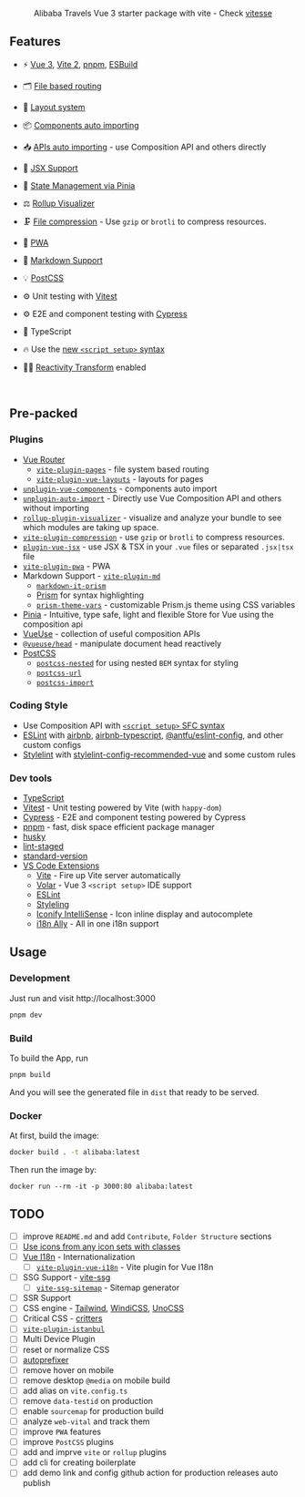 <p align='center'>
Alibaba Travels Vue 3 starter package with vite
- Check <a href="https://github.com/antfu/vitesse">vitesse</a>
</p>

## Features

- ⚡️ [Vue 3](https://github.com/vuejs/core), [Vite 2](https://github.com/vitejs/vite), [pnpm](https://pnpm.io/), [ESBuild](https://github.com/evanw/esbuild)

- 🗂 [File based routing](./src/pages)

- 📑 [Layout system](./src/layouts)

- 📦 [Components auto importing](./src/components)

- 📥 [APIs auto importing](https://github.com/antfu/unplugin-auto-import) - use Composition API and others directly

- 📐 [JSX Support](https://www.npmjs.com/package/@vitejs/plugin-vue-jsx)

- 🍍 [State Management via Pinia](https://pinia.vuejs.org/)

- ⚖️ [Rollup Visualizer](https://github.com/btd/rollup-plugin-visualizer)

- 🗜️ [File compression](https://github.com/vbenjs/vite-plugin-compression) - Use `gzip` or `brotli` to compress resources.

- 📲 [PWA](https://github.com/antfu/vite-plugin-pwa)

- 📩 [Markdown Support](https://github.com/antfu/vite-plugin-md)

- 💡 [PostCSS](https://postcss.org/)

- ⚙️ Unit testing with [Vitest](https://github.com/vitest-dev/vitest)

- ⚙️ E2E and component testing with [Cypress](https://www.cypress.io/)

- 🦾 TypeScript

- 🔥 Use the [new `<script setup>` syntax](https://github.com/vuejs/rfcs/pull/227)

- 🤙🏻 [Reactivity Transform](https://vuejs.org/guide/extras/reactivity-transform.html) enabled

<br>


## Pre-packed

### Plugins

- [Vue Router](https://github.com/vuejs/vue-router)
  - [`vite-plugin-pages`](https://github.com/hannoeru/vite-plugin-pages) - file system based routing
  - [`vite-plugin-vue-layouts`](https://github.com/JohnCampionJr/vite-plugin-vue-layouts) - layouts for pages
- [`unplugin-vue-components`](https://github.com/antfu/unplugin-vue-components) - components auto import
- [`unplugin-auto-import`](https://github.com/antfu/unplugin-auto-import) - Directly use Vue Composition API and others without importing
- [`rollup-plugin-visualizer`](https://github.com/btd/rollup-plugin-visualizer) - visualize and analyze your bundle to see which modules are taking up space.
- [`vite-plugin-compression`](https://github.com/vbenjs/vite-plugin-compression) - use `gzip` or `brotli` to compress resources.
- [`plugin-vue-jsx`](https://www.npmjs.com/package/@vitejs/plugin-vue-jsx) - use JSX & TSX in your `.vue` files or separated `.jsx|tsx` file
- [`vite-plugin-pwa`](https://github.com/antfu/vite-plugin-pwa) - PWA
- Markdown Support - [`vite-plugin-md`](https://github.com/antfu/vite-plugin-md)
  - [`markdown-it-prism`](https://github.com/jGleitz/markdown-it-prism)
  - [Prism](https://prismjs.com/) for syntax highlighting
  - [`prism-theme-vars`](https://github.com/antfu/prism-theme-vars) - customizable Prism.js theme using CSS variables
- [Pinia](https://pinia.esm.dev) - Intuitive, type safe, light and flexible Store for Vue using the composition api
- [VueUse](https://github.com/antfu/vueuse) - collection of useful composition APIs
- [`@vueuse/head`](https://github.com/vueuse/head) - manipulate document head reactively
- [PostCSS](https://postcss.org/)
  - [`postcss-nested`](https://github.com/postcss/postcss-nested) for using nested `BEM` syntax for styling
  - [`postcss-url`](https://github.com/postcss/postcss-url)
  - [`postcss-import`](https://github.com/postcss/postcss-import)



### Coding Style

- Use Composition API with [`<script setup>` SFC syntax](https://github.com/vuejs/rfcs/pull/227)
- [ESLint](https://eslint.org/) with [airbnb](https://github.com/airbnb/javascript), [airbnb-typescript](https://github.com/iamturns/eslint-config-airbnb-typescript), [@antfu/eslint-config](https://github.com/antfu/eslint-config), and other custom configs
- [Stylelint](https://stylelint.io/) with [stylelint-config-recommended-vue](https://github.com/ota-meshi/stylelint-config-recommended-vue) and some custom rules

### Dev tools

- [TypeScript](https://www.typescriptlang.org/)
- [Vitest](https://github.com/vitest-dev/vitest) - Unit testing powered by Vite (with `happy-dom`)
- [Cypress](https://www.cypress.io/) - E2E and component testing powered by Cypress
- [pnpm](https://pnpm.js.org/) - fast, disk space efficient package manager
- [husky](https://github.com/typicode/husky)
- [lint-staged](https://github.com/okonet/lint-staged)
- [standard-version](https://github.com/conventional-changelog/standard-version)
- [VS Code Extensions](./.vscode/extensions.json)
  - [Vite](https://marketplace.visualstudio.com/items?itemName=antfu.vite) - Fire up Vite server automatically
  - [Volar](https://marketplace.visualstudio.com/items?itemName=johnsoncodehk.volar) - Vue 3 `<script setup>` IDE support
  - [ESLint](https://marketplace.visualstudio.com/items?itemName=dbaeumer.vscode-eslint)
  - [Styleling](https://marketplace.visualstudio.com/items?itemName=stylelint.vscode-stylelint)
  - [Iconify IntelliSense](https://marketplace.visualstudio.com/items?itemName=antfu.iconify) - Icon inline display and autocomplete
  - [i18n Ally](https://marketplace.visualstudio.com/items?itemName=lokalise.i18n-ally) - All in one i18n support

## Usage

### Development

Just run and visit http://localhost:3000

```bash
pnpm dev
```

### Build

To build the App, run

```bash
pnpm build
```

And you will see the generated file in `dist` that ready to be served.

### Docker

At first, build the image:

```bash
docker build . -t alibaba:latest
```

Then run the image by:
```
docker run --rm -it -p 3000:80 alibaba:latest
```

## TODO

- [ ] improve `README.md` and add `Contribute`, `Folder Structure` sections
- [ ] [Use icons from any icon sets with classes](https://github.com/antfu/)
- [ ] [Vue I18n](https://github.com/intlify/vue-i18n-next) - Internationalization
  - [ ] [`vite-plugin-vue-i18n`](https://github.com/intlify/vite-plugin-vue-i18n) - Vite plugin for Vue I18n
- [ ] SSG Support - [vite-ssg](https://github.com/antfu/vite-ssg)
  - [ ] [`vite-ssg-sitemap`](https://github.com/jbaubree/vite-ssg-sitemap) - Sitemap generator
- [ ] SSR Support
- [ ] CSS engine - [Tailwind](https://tailwindcss.com/), [WindiCSS](https://windicss.org/), [UnoCSS](https://github.com/antfu/unocss)
- [ ] Critical CSS - [critters](https://github.com/GoogleChromeLabs/critters)
- [ ] [`vite-plugin-istanbul`](https://github.com/ifaxity/vite-plugin-istanbul)
- [ ] Multi Device Plugin
- [ ] reset or normalize CSS
- [ ] [autoprefixer](https://github.com/postcss/autoprefixer)
- [ ] remove hover on mobile
- [ ] remove desktop `@media` on mobile build
- [ ] add alias on `vite.config.ts`
- [ ] remove `data-testid` on production
- [ ] enable `sourcemap` for production build
- [ ] analyze `web-vital` and track them
- [ ] improve `PWA` features
- [ ] improve `PostCSS` plugins
- [ ] add and imprve `vite` or `rollup` plugins
- [ ] add cli for creating boilerplate
- [ ] add demo link and config github action for production releases auto publish
